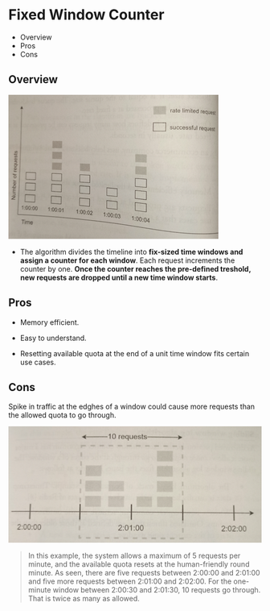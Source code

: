 # Fixed Window Counter

* Overview
* Pros
* Cons

## Overview

![](2021-08-29-19-31-24.png)

* The algorithm divides the timeline into **fix-sized time windows and assign a counter for each window**. Each request increments the counter by one. **Once the counter reaches the pre-defined treshold, new requests are dropped until a new time window starts**.

## Pros

* Memory efficient.

* Easy to understand.

* Resetting available quota at the end of a unit time window fits certain use cases.

## Cons

Spike in traffic at the edghes of a window could cause more requests than the allowed quota to go through.

![](2021-08-29-19-33-29.png)

> In this example, the system allows a maximum of 5 requests per minute, and the available quota resets at the human-friendly round minute. As seen, there are five requests between 2:00:00 and 2:01:00 and five more requests between 2:01:00 and 2:02:00. For the one-minute window between 2:00:30 and 2:01:30, 10 requests go through. That is twice as many as allowed.
